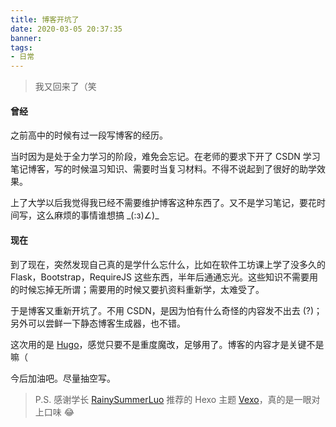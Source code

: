 ```yaml
---
title: 博客开坑了
date: 2020-03-05 20:37:35
banner: 
tags:
- 日常
---
```


> 我又回来了（笑

#### 曾经

之前高中的时候有过一段写博客的经历。

当时因为是处于全力学习的阶段，难免会忘记。在老师的要求下开了 CSDN 学习笔记博客，写的时候温习知识、需要时当复习材料。不得不说起到了很好的助学效果。

上了大学以后我觉得我已经不需要维护博客这种东西了。又不是学习笔记，要花时间写，这么麻烦的事情谁想搞 \_(:з)∠)\_

#### 现在

到了现在，突然发现自己真的是学什么忘什么，比如在软件工坊课上学了没多久的 Flask，Bootstrap，RequireJS 这些东西，半年后通通忘光。这些知识不需要用的时候忘掉无所谓；需要用的时候又要扒资料重新学，太难受了。

于是博客又重新开坑了。不用 CSDN，是因为怕有什么奇怪的内容发不出去 (?)；另外可以尝鲜一下静态博客生成器，也不错。

这次用的是 [Hugo](https://gohugo.io/getting-started/quick-start/)，感觉只要不是重度魔改，足够用了。博客的内容才是关键不是嘛（

今后加油吧。尽量抽空写。

> P.S. 感谢学长 [RainySummerLuo](https://rainysummerluo.github.io/) 推荐的 Hexo 主题 [Vexo](https://github.com/yanm1ng/hexo-theme-vexo)，真的是一眼对上口味 😂
